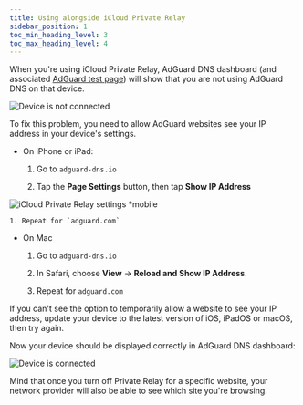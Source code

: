 ```yaml
---
title: Using alongside iCloud Private Relay
sidebar_position: 1
toc_min_heading_level: 3
toc_max_heading_level: 4
---
```


When you're using iCloud Private Relay, AdGuard DNS dashboard (and associated [AdGuard test page](https://adguard.com/en/test.html)) will show that you are not using AdGuard DNS on that device.

![Device is not connected](https://cdn.adtidy.org/content/kb/dns/private/solving_problems/icloud_private_relay/device-not-connected.jpeg)

To fix this problem, you need to allow AdGuard websites see your IP address in your device's settings.

- On iPhone or iPad:

    1. Go to `adguard-dns.io`

    1. Tap the **Page Settings** button, then tap **Show IP Address**

![iCloud Private Relay settings *mobile](https://cdn.adtidy.org/content/kb/dns/private/solving_problems/icloud_private_relay/icloudpr.jpg)

    1. Repeat for `adguard.com`

- On Mac

    1. Go to `adguard-dns.io`

    1. In Safari, choose **View** → **Reload and Show IP Address**.

    1. Repeat for `adguard.com`

If you can't see the option to temporarily allow a website to see your IP address, update your device to the latest version of iOS, iPadOS or macOS, then try again.

Now your device should be displayed correctly in AdGuard DNS dashboard:

![Device is connected](https://cdn.adtidy.org/content/kb/dns/private/solving_problems/icloud_private_relay/device-connected.jpeg)

Mind that once you turn off Private Relay for a specific website, your network provider will also be able to see which site you're browsing.
